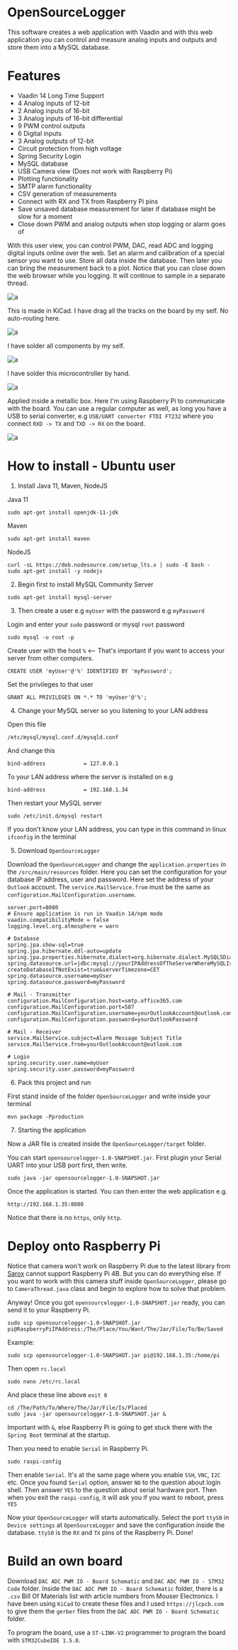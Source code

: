 # OpenSourceLogger

This software creates a web application with Vaadin and with this web application you can control and measure analog inputs and outputs and 
store them into a MySQL database.

# Features

* Vaadin 14 Long Time Support
* 4 Analog inputs of 12-bit
* 2 Analog inputs of 16-bit
* 3 Analog inputs of 16-bit differential
* 9 PWM control outputs
* 6 Digital inputs
* 3 Analog outputs of 12-bit
* Circuit protection from high voltage
* Spring Security Login
* MySQL database
* USB Camera view (Does not work with Raspberry Pi)
* Plotting functionality
* SMTP alarm functionality
* CSV generation of measurements
* Connect with RX and TX from Raspberry Pi pins
* Save unsaved database measurement for later if database might be slow for a moment
* Close down PWM and analog outputs when stop logging or alarm goes of

With this user view, you can control PWM, DAC, read ADC and logging digital inputs online over the web.
Set an alarm and calibration of a special sensor you want to use. Store all data inside the database. 
Then later you can bring the measurement back to a plot. Notice that you can close down the web browser while you logging.
It will continue to sample in a separate thread. 

![a](https://raw.githubusercontent.com/DanielMartensson/OpenSourceLogger/master/KiCad%20&%20STM32/UiView.png)

This is made in KiCad. I have drag all the tracks on the board by my self. No auto-routing here.

![a](https://raw.githubusercontent.com/DanielMartensson/OpenSourceLogger/master/KiCad%20&%20STM32/3D%20Schematic.png)

I have solder all components by my self.

![a](https://raw.githubusercontent.com/DanielMartensson/OpenSourceLogger/master/KiCad%20&%20STM32/Produced.jpg)

I have solder this microcontroller by hand. 

![a](https://raw.githubusercontent.com/DanielMartensson/OpenSourceLogger/master/KiCad%20&%20STM32/HandSolder.jpg)

Applied inside a metallic box. Here I'm using Raspberry Pi to communicate with the board.
You can use a regular computer as well, as long you have a USB to serial converter, e.g `USB/UART converter FTDI FT232` where you connect `RXD -> TX` and `TXD -> RX` on the board.

![a](https://raw.githubusercontent.com/DanielMartensson/OpenSourceLogger/master/KiCad%20&%20STM32/Box.jpg)


# How to install - Ubuntu user

1. Install Java 11, Maven, NodeJS

Java 11
```
sudo apt-get install openjdk-11-jdk
```

Maven
```
sudo apt-get install maven
```

NodeJS
```
curl -sL https://deb.nodesource.com/setup_lts.x | sudo -E bash -
sudo apt-get install -y nodejs
```

2. Begin first to install MySQL Community Server

```
sudo apt-get install mysql-server
```

3. Then create a user e.g `myUser` with the password e.g `myPassword`

Login and enter your `sudo` password or mysql `root` password
```
sudo mysql -u root -p
```

Create user with the host `%` <-- That's important if you want to access your server from other computers.
```
CREATE USER 'myUser'@'%' IDENTIFIED BY 'myPassword';
```

Set the privileges to that user
```
GRANT ALL PRIVILEGES ON *.* TO 'myUser'@'%';
```

4. Change your MySQL server so you listening to your LAN address

Open this file
```
/etc/mysql/mysql.conf.d/mysqld.conf
```

And change this
```
bind-address            = 127.0.0.1
```

To your LAN address where the server is installed on e.g
```
bind-address            = 192.168.1.34
```

Then restart your MySQL server
```
sudo /etc/init.d/mysql restart
```

If you don't know your LAN address, you can type in this command in linux `ifconfig` in the terminal

5. Download `OpenSourceLogger`

Download the `OpenSourceLogger` and change the `application.properties` in the `/src/main/resources` folder.
Here you can set the configuration for your database IP address, user and password. Here set the address of your `Outlook` account.
The `service.MailService.from` must be the same as `configuration.MailConfiguration.username`.

```
server.port=8080
# Ensure application is run in Vaadin 14/npm mode
vaadin.compatibilityMode = false
logging.level.org.atmosphere = warn

# Database
spring.jpa.show-sql=true
spring.jpa.hibernate.ddl-auto=update
spring.jpa.properties.hibernate.dialect=org.hibernate.dialect.MySQL5Dialect
spring.datasource.url=jdbc:mysql://yourIPAddressOfTheServerWhereMySQLIsInstalled:3306/OpenSourceLogger?createDatabaseIfNotExist=true&serverTimezone=CET
spring.datasource.username=myUser
spring.datasource.password=myPassword

# Mail - Transmitter
configuration.MailConfiguration.host=smtp.office365.com
configuration.MailConfiguration.port=587
configuration.MailConfiguration.username=yourOutlookAccount@outlook.com
configuration.MailConfiguration.password=yourOutlookPassword

# Mail - Receiver
service.MailService.subject=Alarm Message Subject Title
service.MailService.from=yourOutlookAccount@outlook.com

# Login
spring.security.user.name=myUser
spring.security.user.password=myPassword
```

6. Pack this project and run

First stand inside of the folder `OpenSourceLogger` and write inside your terminal
```
mvn package -Pproduction
```

7. Starting the application

Now a JAR file is created inside the `OpenSourceLogger/target` folder. 

You can start `opensourcelogger-1.0-SNAPSHOT.jar`. First plugin your Serial UART into your USB port first, then write. 

```
sudo java -jar opensourcelogger-1.0-SNAPSHOT.jar
```

Once the application is started. You can then enter the web application e.g.

```
http://192.168.1.35:8080
```
Notice that there is no `https`, only `http`.

# Deploy onto Raspberry Pi

Notice that camera won't work on Raspberry Pi due to the latest library from [Sarox](https://github.com/sarxos/webcam-capture) cannot support Raspberry Pi 4B. But you can 
do everything else. If you want to work with this camera stuff inside `OpenSourceLogger`, please go to `CameraThread.java` class and begin to explore how to solve that problem.

Anyway! Once you got `opensourcelogger-1.0-SNAPSHOT.jar` ready, you can send it to your Raspberry Pi.

```
sudo scp opensourcelogger-1.0-SNAPSHOT.jar pi@RaspberryPiIPAddress:/The/Place/You/Want/The/Jar/File/To/Be/Saved
```

Example:

```
sudo scp opensourcelogger-1.0-SNAPSHOT.jar pi@192.168.1.35:/home/pi
```

Then open `rc.local`

```
sudo nano /etc/rc.local
```

And place these line above `exit 0`

```
cd /The/Path/To/Where/The/Jar/File/Is/Placed
sudo java -jar opensourcelogger-1.0-SNAPSHOT.jar &
```
Important with `&`, else Raspberry Pi is going to get stuck there with the `Spring Boot` terminal at the startup.

Then you need to enable `Serial` in Raspberry Pi.
```
sudo raspi-config
```
Then enable `Serial`. It's at the same page where you enable `SSH`, `VNC`, `I2C` etc. 
Once you found `Serial` option, answer `NO` to the question about login shell.
Then answer `YES` to the question about serial hardware port.
Then when you exit the `raspi-config`, it will ask you if you want to reboot, press `YES`

Now your `OpenSourceLogger` will starts automatically. Select the port `ttyS0` in `Device settings` at `OpenSourceLogger` and save the configuration
inside the database. `ttyS0` is the `RX` and `TX` pins of the Raspberry Pi. Done!

# Build an own board

Download `DAC ADC PWM IO - Board Schematic` and `DAC ADC PWM IO - STM32 Code` folder.
Inside the `DAC ADC PWM IO - Board Schematic` folder, there is a `.csv` Bill Of Materials list with article numbers from Mouser Electronics. 
I have been using `KiCad` to create these files and I used `https://jlcpcb.com` to give them the `gerber` files from the `DAC ADC PWM IO - Board Schematic` folder.

To program the board, use a `ST-LINK-V2` programmer to program the board with `STM32CubeIDE 1.5.0`.
